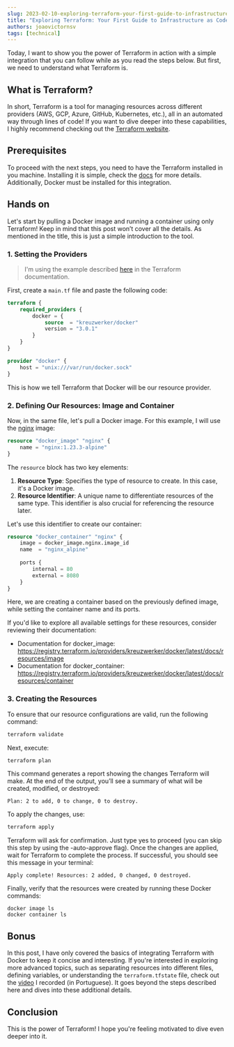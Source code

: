 ```yaml
---
slug: 2023-02-10-exploring-terraform-your-first-guide-to-infrastructure-as-code
title: "Exploring Terraform: Your First Guide to Infrastructure as Code"
authors: joaovictornsv
tags: [technical]
---
```


Today, I want to show you the power of Terraform in action with a simple integration that you can follow while as you read the steps below.
But first, we need to understand what Terraform is.

<!-- truncate -->
## What is Terraform?

In short, Terraform is a tool for managing resources across different providers (AWS, GCP, Azure, GitHub, Kubernetes, etc.), all in an automated way through lines of code! If you want to dive deeper into these capabilities, I highly recommend checking out the [Terraform website](https://www.terraform.io/).

## Prerequisites

To proceed with the next steps, you need to have the Terraform installed in you machine. Installing it is simple, check the [docs](https://developer.hashicorp.com/terraform/install?product_intent=terraform) for more details. Additionally, Docker must be installed for this integration.

## Hands on

Let's start by pulling a Docker image and running a container using only Terraform! Keep in mind that this post won’t cover all the details. As mentioned in the title, this is just a simple introduction to the tool.

### 1. Setting the Providers

> I'm using the example described [here](https://registry.terraform.io/providers/kreuzwerker/docker/latest/docs) in the Terraform documentation.

First, create a `main.tf` file and paste the following code:

```terraform
terraform {
    required_providers {
        docker = {
            source  = "kreuzwerker/docker"
            version = "3.0.1"
        }
    }
}

provider "docker" {
    host = "unix:///var/run/docker.sock"
}
```

This is how we tell Terraform that Docker will be our resource provider.

### 2. Defining Our Resources: Image and Container

Now, in the same file, let's pull a Docker image. For this example, I will use the [nginx](https://hub.docker.com/_/nginx/) image:

```terraform
resource "docker_image" "nginx" {
    name = "nginx:1.23.3-alpine"
}
```

The `resource` block has two key elements:  
1. **Resource Type**: Specifies the type of resource to create. In this case, it's a Docker image.  
2. **Resource Identifier**: A unique name to differentiate resources of the same type. This identifier is also crucial for referencing the resource later.

Let's use this identifier to create our container:

```terraform
resource "docker_container" "nginx" {
    image = docker_image.nginx.image_id
    name  = "nginx_alpine"
  
    ports {
        internal = 80
        external = 8080
    }
}
```

Here, we are creating a container based on the previously defined image, while setting the container name and its ports.

If you'd like to explore all available settings for these resources, consider reviewing their documentation:  
- Documentation for docker_image: https://registry.terraform.io/providers/kreuzwerker/docker/latest/docs/resources/image
- Documentation for docker_container: https://registry.terraform.io/providers/kreuzwerker/docker/latest/docs/resources/container

### 3. Creating the Resources

To ensure that our resource configurations are valid, run the following command:

 ```bash
 terraform validate
```

Next, execute:

```bash
terraform plan
```

This command generates a report showing the changes Terraform will make. At the end of the output, you’ll see a summary of what will be created, modified, or destroyed:

```
Plan: 2 to add, 0 to change, 0 to destroy.
```

To apply the changes, use:

```bash
terraform apply
```

Terraform will ask for confirmation. Just type yes to proceed (you can skip this step by using the -auto-approve flag). Once the changes are applied, wait for Terraform to complete the process. If successful, you should see this message in your terminal:

```
Apply complete! Resources: 2 added, 0 changed, 0 destroyed.
```

Finally, verify that the resources were created by running these Docker commands:

```
docker image ls
docker container ls
```

## Bonus

In this post, I have only covered the basics of integrating Terraform with Docker to keep it concise and interesting. If you're interested in exploring more advanced topics, such as separating resources into different files, defining variables, or understanding the `terraform.tfstate` file, check out the [video](https://www.youtube.com/watch?v=UZN221NJ2-M) I recorded (in Portuguese). It goes beyond the steps described here and dives into these additional details.  

## Conclusion

This is the power of Terraform! I hope you're feeling motivated to dive even deeper into it.




